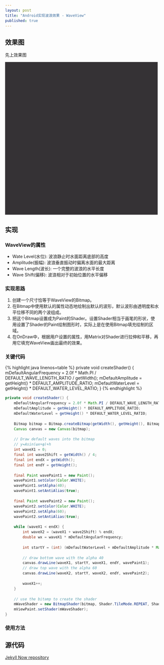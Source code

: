 ```yaml
---
layout: post
title: "Android实现波浪效果 - WaveView"
published: true
---
```


## 效果图
先上效果图

![WaveView截图](../images/2015-9-8-Wave-View/screenshot.gif)

## 实现
### WaveView的属性
- Wate Level(水位): 波浪静止时水面距离底部的高度
- Amplitude(振幅): 波浪垂直振动时偏离水面的最大距离
- Wave Length(波长): 一个完整的波浪的水平长度
- Wave Shift(偏移): 波浪相对于初始位置的水平偏移

### 实现思路
1. 创建一个尺寸恰等于WaveView的Bitmap。
2. 在Bitmap中使用默认的属性动态地绘制出默认的波形，默认波形由透明度和水平位移不同的两个波组成。
3. 把这个Bitmap设置成为Paint的Shader。设置Shader相当于画笔的形状，使用设置了Shader的Paint绘制图形时，实际上是在使用Bitmap填充绘制的区域。
4. 在OnDraw中，根据用户设置的属性，用Matrix对Shader进行拉伸和平移，再用它填充WaveView画出最终的效果。

### 关键代码
{% highlight java linenos=table %}
private void createShader() {
    mDefaultAngularFrequency = 2.0f * Math.PI / DEFAULT_WAVE_LENGTH_RATIO / getWidth();
    mDefaultAmplitude = getHeight() * DEFAULT_AMPLITUDE_RATIO;
    mDefaultWaterLevel = getHeight() * DEFAULT_WATER_LEVEL_RATIO;
}
{% endhighlight %}
``` java
private void createShader() {
    mDefaultAngularFrequency = 2.0f * Math.PI / DEFAULT_WAVE_LENGTH_RATIO / getWidth();
    mDefaultAmplitude = getHeight() * DEFAULT_AMPLITUDE_RATIO;
    mDefaultWaterLevel = getHeight() * DEFAULT_WATER_LEVEL_RATIO;

    Bitmap bitmap = Bitmap.createBitmap(getWidth(), getHeight(), Bitmap.Config.ARGB_8888);
    Canvas canvas = new Canvas(bitmap);

    // Draw default waves into the bitmap
    // y=Asin(ωx+φ)+h
    int waveX1 = 0;
    final int wave2Shift = getWidth() / 4;
    final int endX = getWidth();
    final int endY = getHeight();

    final Paint wavePaint1 = new Paint();
    wavePaint1.setColor(Color.WHITE);
    wavePaint1.setAlpha(40);
    wavePaint1.setAntiAlias(true);

    final Paint wavePaint2 = new Paint();
    wavePaint2.setColor(Color.WHITE);
    wavePaint2.setAlpha(60);
    wavePaint2.setAntiAlias(true);

    while (waveX1 < endX) {
        int waveX2 = (waveX1 + wave2Shift) % endX;
        double wx = waveX1 * mDefaultAngularFrequency;

        int startY = (int) (mDefaultWaterLevel + mDefaultAmplitude * Math.sin(wx));

        // draw bottom wave with the alpha 40
        canvas.drawLine(waveX1, startY, waveX1, endY, wavePaint1);
        // draw top wave with the alpha 60
        canvas.drawLine(waveX2, startY, waveX2, endY, wavePaint2);

        waveX1++;
    }

    // use the bitamp to create the shader
    mWaveShader = new BitmapShader(bitmap, Shader.TileMode.REPEAT, Shader.TileMode.CLAMP);
    mViewPaint.setShader(mWaveShader);
}
```

### 使用方法

## 源代码
[Jekyll Now repository](https://github.com/barryclark/jekyll-now)
